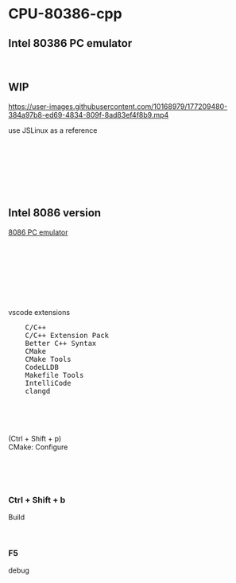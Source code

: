 # CPU-80386-cpp
## Intel 80386 PC emulator

<br>

## WIP

https://user-images.githubusercontent.com/10168979/177209480-384a97b8-ed69-4834-809f-8ad83ef4f8b9.mp4

use JSLinux as a reference

<br><br><br><br><br><br>


## Intel 8086 version

[8086 PC emulator](https://github.com/kxkx5150/CPU-8086-cpp)  





<br><br><br>



<br><br><br>

vscode  extensions
<pre>
    C/C++
    C/C++ Extension Pack
    Better C++ Syntax
    CMake
    CMake Tools
    CodeLLDB
    Makefile Tools
    IntelliCode
    clangd
</pre>

<br><br><br>

(Ctrl + Shift + p)  
CMake: Configure

<br><br><br>

### Ctrl + Shift + b  
Build

<br>

### F5  
debug

<br><br><br>

